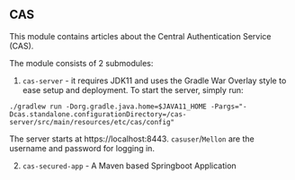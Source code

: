 ## CAS

This module contains articles about the Central Authentication Service (CAS).

The module consists of 2 submodules:

1. `cas-server` - it requires JDK11 and uses the Gradle War Overlay style to ease setup and deployment. To start the
   server, simply run:

`./gradlew run
  -Dorg.gradle.java.home=$JAVA11_HOME
  -Pargs="-Dcas.standalone.configurationDirectory=/cas-server/src/main/resources/etc/cas/config"`

The server starts at https://localhost:8443. `casuser`/`Mellon` are the username and password for logging in.

2. `cas-secured-app` - A Maven based Springboot Application

